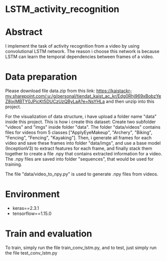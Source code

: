 # LSTM_activity_recognition
# Abstract 
I implement the task of activity recognition from a video by using convolutional LSTM network. The reason i choose this network is because LSTM can learn the temporal dependencies between frames of a video.


# Data preparation
Please download file data.zip from this link: https://kaistackr-my.sharepoint.com/:u:/g/personal/tiendat_kaist_ac_kr/Edg0Rhj969xBobzYeZ8jxjMBTY0JPicKt5DUCzUzQByLaA?e=NsYHLa  and then unzip into this project. 

For the visualization of data structure, i have upload a folder name "data" inside this project. 
This is how i create this dataset: Create two subfolder "videos" and "imgs" inside folder "data". The folder "data/videos" contains files for videos from 5 classes ["ApplyEyeMakeup", "Archery", "Biking", "Fencing", "Fencing", "Kayaking"]. Then, i generate all frames for each video and save these frames into folder "data/imgs", and use a base model (InceptionV3) to extract features for each frame, and finally stack them together to create a file .npy that contains extracted information for a video. The .npy files are saved into folder "sequences", that would be used for training. 

The file "data/video_to_npy.py" is used to generate .npy files from videos. 

# Environment
- keras==2.3.1
- tensorflow==1.15.0

# Train and evaluation
To train, simply run the file train_conv_lstm.py, and to test, just simply run the file test_conv_lstm.py

